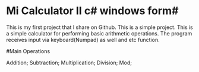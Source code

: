 # Mi Calculator  II c# windows form#

This is my first project that I share on Github. This is a simple project. This is a simple calculator for performing basic arithmetic operations. The program receives input via keyboard(Numpad) as well and etc function. 

#Main Operations

Addition;
Subtraction;
Multiplication;
Division;
Mod;
 
